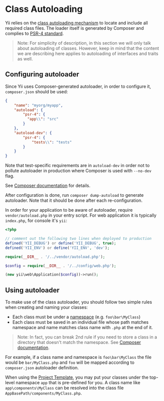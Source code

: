 Class Autoloading
=================

Yii relies on the [class autoloading mechanism](http://www.php.net/manual/en/language.oop5.autoload.php)
to locate and include all required class files. The loader itself is generated by Composer and complies to
[PSR-4 standard](https://github.com/php-fig/fig-standards/blob/master/accepted/PSR-4-autoloader.md).

> Note: For simplicity of description, in this section we will only talk about autoloading of classes. However, keep in
  mind that the content we are describing here applies to autoloading of interfaces and traits as well.
  
  
## Configuring autoloader <span id="configuring-autoloader"></span>

Since Yii uses Composer-generated autoloader, in order to configure it, `composer.json` should be used:


```json
{
    "name": "myorg/myapp",
    "autoload": {
        "psr-4": {
          "app\\": "src"
        }
    },
    "autoload-dev": {
        "psr-4": {
            "tests\\": "tests"
        }
    }
}
```

Note that test-specific requirements are in `autoload-dev` in order not to pollute autoloader in production where Composer
is used with `--no-dev` flag.

See [Composer documentation](https://getcomposer.org/doc/01-basic-usage.md#autoloading) for details.

After configuration is done, run `composer dump-autoload` to generate autoloader. Note that it should be done after each
re-configuration.

In order for your application to be aware of autoloader, require `vendor/autoload.php` in your entry script. For web
application it is typically `index.php`, for console it's `yii`:

```php
<?php

// comment out the following two lines when deployed to production
defined('YII_DEBUG') or define('YII_DEBUG', true);
defined('YII_ENV') or define('YII_ENV', 'dev');

require(__DIR__ . '/../vendor/autoload.php');

$config = require(__DIR__ . '/../config/web.php');

(new yii\web\Application($config))->run();

```

## Using autoloader <span id="using-autoloader"></span>

To make use of the class autoloader, you should follow two simple rules when creating and naming your classes:

* Each class must be under a [namespace](http://php.net/manual/en/language.namespaces.php) (e.g. `foo\bar\MyClass`)
* Each class must be saved in an individual file whose path matches namespace and name matches class name with `.php` at
  the end of it.
  
> Note: In fact, you can break 2nd rule if you need to store a class in a directory that doesn't match the namespace.
> See [Composer documentation](https://getcomposer.org/doc/01-basic-usage.md#autoloading). 

For example, if a class name and namespace is `foo\bar\MyClass` the file would be `bar/MyClass.php` and `foo` will be
mapped according to `composer.json` autoloader definition.

When using the [Project Template](start-installation.md), you may put your classes under the top-level
namespace `app` that is pre-defined for you. A class name like `app\components\MyClass`
can be resolved into the class file `AppBasePath/components/MyClass.php`.
